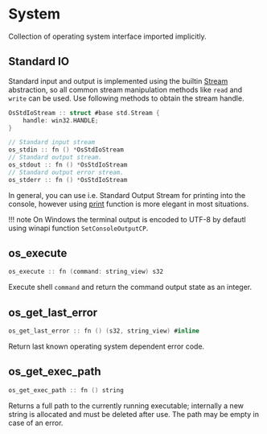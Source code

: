 # System

Collection of operating system interface imported implicitly.

## Standard IO

Standard input and output is implemented using the builtin [Stream](/modules/io) abstraction, so all common stream manipulation methods
like `read` and `write` can be used. Use following methods to obtain the stream handle.

```c
OsStdIoStream :: struct #base std.Stream {
    handle: win32.HANDLE;
}

// Standard input stream
os_stdin :: fn () *OsStdIoStream
// Standard output stream.
os_stdout :: fn () *OsStdIoStream
// Standard output error stream.
os_stderr :: fn () *OsStdIoStream
```

In general, you can use i.e. Standard Output Stream for printing into the console, however using [print](/modules/print) function is
more elegant in most situations.

!!! note
    On Windows the terminal output is encoded to UTF-8 by defautl using winapi function `SetConsoleOutputCP`.

## os_execute

```c
os_execute :: fn (command: string_view) s32
```

Execute shell `command` and return the command output state as an integer.

## os_get_last_error

```c
os_get_last_error :: fn () (s32, string_view) #inline
```

Return last known operating system dependent error code.

## os_get_exec_path

```c
os_get_exec_path :: fn () string
```

Returns a full path to the currently running executable; internally a new string is allocated and must be deleted after use.
The path may be empty in case of an error.

